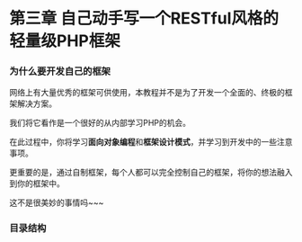 # 第三章 自己动手写一个RESTful风格的轻量级PHP框架

### 为什么要开发自己的框架

网络上有大量优秀的框架可供使用，本教程并不是为了开发一个全面的、终极的框架解决方案。

我们将它看作是一个很好的从内部学习PHP的机会。

在此过程中，你将学习**面向对象编程**和**框架设计模式**，并学习到开发中的一些注意事项。

更重要的是，通过自制框架，每个人都可以完全控制自己的框架，将你的想法融入到你的框架中。

这不是很美妙的事情吗~~~

### 目录结构

